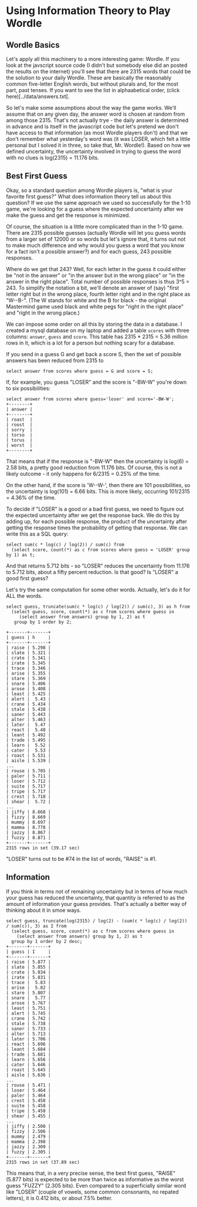 # Using Information Theory to Play Wordle

## Wordle Basics

Let's apply all this machinery to a more interesting game: Wordle.  If you look at the javscript source code (I didn't but somebody else did an posted the results on the internet) you'll see that there are 2315 words that could be the solution to your daily Wordle.  These are basically the reasonably common five-letter English words, but without plurals and, for the most part, past tenses.  If you want to see the list in alphaabetical order, (click here)[../data/answers.txt[.

So let's make some assumptions about the way the game works.  We'll assume that on any given day, the answer word is chosen at random from among those 2315.  That's not actually trye - the daily answer is determined in advance and is itself in the javascript code but let's pretend we don't have access to that information (as most Wordle players don't) and that we don't remember what yesterday's word was (it was LOSER, which felt a little personal but I solved it in three, so take that, Mr. Wordle!).  Based on how we defined uncertainty, the uncertainty involved in trying to guess the word with no clues is log(2315) = 11.176 bits.

## Best First Guess

Okay, so a standard question among Wordle players is, "what is your favorite first guess?"  What does information theory tell us about this question?  If we use the same approach we used so successfully for the 1-10 game, we're looking for a guess where the expected uncertainty after we make the guess and get the response is minimized.

Of course, the situation is a little more complicated than in the 1-10 game.  There are 2315 possible guesses (actually Wordle will let you guess words from a larger set of 12000 or so words but let's ignore that, it turns out not to make much difference and why would you guess a word that you know for a fact isn't a possible answer?) and for each guess, 243 possible responses.

Where do we get that 243?  Well, for each letter in the guess it could either be "not in the answer" or "in the answer but in the wrong place" or "in the answer in the right place".  Total number of possible responses is thus 3^5 = 243.  To simplify the notation a bit, we'll denote an answer of (say) "first letter right but in the wrong place, fourth letter right and in the right place as "W--B-".  (The W stands for white and the B for black - the original Mastermind game used black and white pegs for "right in the right place" and "right in the wrong place.)

We can impose some order on all this by storing the data in a database. I created a mysql database on my laptop and added a table `scores` with three columns: `answer`, `guess` and `score`.  This table has 2315 * 2315 = 5.36 million rows in it, which is a lot for a person but nothing scary for a database.

If you send in a guess G and get back a score S, then the set of possible answers has been reduced from 2315 to

```
select answer from scores where guess = G and score = S;
```

If, for example, you guess "LOSER" and the score is "-BW-W" you're down to six possibilities:


```
select answer from scores where guess='loser' and score='-BW-W';
+--------+
| answer |
+--------+
| roast  |
| roost  |
| sorry  |
| torso  |
| torus  |
| worst  |
+--------+
```
That means that if the response is "-BW-W" then the uncertainty is log(6) = 2.58 bits, a pretty good reduction from 11.176 bits.  Of course, this is not a likely outcome - it only happens for 6/2315 = 0.25% of the time.

On the other hand, if the score is 'W--W-', then there are 101 possibilities, so the uncertainty is log(101) = 6.66 bits.  This is more likely, occurring 101/2315 = 4.36% of the time.

To decide if "LOSER" is a good or a bad first guess, we need to figure out the expected uncertainty after we get the response back.  We do this by adding up, for each possible response, the product of the uncertainty after getting the response times the probability of getting that response.  We can write this as a SQL query:

```
select sum(c * log(c) / log(2)) / sum(c) from
  (select score, count(*) as c from scores where guess = 'LOSER' group by 1) as t;
```
And that returns 5.712 bits - so "LOSER" reduces the uncertainty from 11.176 to 5.712 bits, about a fifty percent reduction.  Is that good?  Is "LOSER" a good first guess?

Let's try the same computation for some other words.  Actually, let's do it for ALL the words.

```
select guess, truncate(sum(c * log(c) / log(2)) / sum(c), 3) as h from
  (select guess, score, count(*) as c from scores where guess in
     (select answer from answers) group by 1, 2) as t
   group by 1 order by 2;

+-------+-------+
| guess | h     |
+-------+-------+
| raise | 5.298 |
| slate | 5.321 |
| crate | 5.341 |
| irate | 5.345 |
| trace | 5.346 |
| arise | 5.355 |
| stare | 5.369 |
| snare | 5.406 |
| arose | 5.408 |
| least | 5.425 |
| alert |  5.43 |
| crane | 5.434 |
| stale | 5.438 |
| saner | 5.443 |
| alter | 5.463 |
| later |  5.47 |
| react |  5.48 |
| leant | 5.492 |
| trade | 5.495 |
| learn |  5.52 |
| cater |  5.53 |
| roast | 5.531 |
| aisle | 5.539 |
...
| rouse | 5.705 |
| paler | 5.711 |
| loser | 5.712 |
| suite | 5.717 |
| tripe | 5.717 |
| crest | 5.718 |
| shear |  5.72 |
...
| jiffy | 8.668 |
| fizzy | 8.669 |
| mummy | 8.697 |
| mamma | 8.778 |
| jazzy | 8.867 |
| fuzzy | 8.871 |
+-------+-------+
2315 rows in set (39.17 sec)
```

"LOSER" turns out to be #74 in the list of words, "RAISE" is #1.

## Information

If you think in terms not of remaining uncertainty but in terms of how much your guess has reduced the uncertainty, that quantity is referred to as the amount of information your guess provides.  That's actually a better way of thinking about it in smoe ways.  

```
select guess, truncate(log(2315) / log(2) - (sum(c * log(c) / log(2))  / sum(c)), 3) as I from
  (select guess, score, count(*) as c from scores where guess in
    (select answer from answers) group by 1, 2) as t
  group by 1 order by 2 desc;
+-------+-------+
| guess | I     |
+-------+-------+
| raise | 5.877 |
| slate | 5.855 |
| crate | 5.834 |
| irate | 5.831 |
| trace |  5.83 |
| arise |  5.82 |
| stare | 5.807 |
| snare |  5.77 |
| arose | 5.767 |
| least | 5.751 |
| alert | 5.745 |
| crane | 5.742 |
| stale | 5.738 |
| saner | 5.733 |
| alter | 5.713 |
| later | 5.706 |
| react | 5.696 |
| leant | 5.684 |
| trade | 5.681 |
| learn | 5.656 |
| cater | 5.646 |
| roast | 5.645 |
| aisle | 5.636 |
...
| rouse | 5.471 |
| loser | 5.464 |
| paler | 5.464 |
| crest | 5.458 |
| suite | 5.458 |
| tripe | 5.458 |
| shear | 5.455 |
...
| jiffy | 2.508 |
| fizzy | 2.506 |
| mummy | 2.479 |
| mamma | 2.398 |
| jazzy | 2.309 |
| fuzzy | 2.305 |
+-------+-------+
2315 rows in set (37.89 sec)
```

This means that, in a very precise sense, the best first guess, "RAISE" (5.877 bits) is expected to be more than twice as informative as the worst guess "FUZZY" (2.305 bits).  Even compared to a superficially similar word like "LOSER" (couple of vowels, some common consonants, no repated letters), it is 0.412 bits, or about 7.5% better.


